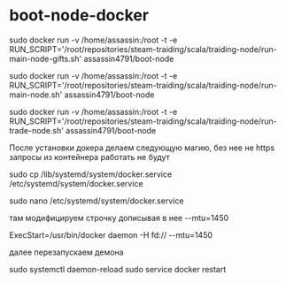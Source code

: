 # boot-node-docker

sudo docker run -v /home/assassin:/root -t -e RUN_SCRIPT='/root/repositories/steam-traiding/scala/traiding-node/run-main-node-gifts.sh' assassin4791/boot-node

sudo docker run -v /home/assassin:/root -t -e RUN_SCRIPT='/root/repositories/steam-traiding/scala/traiding-node/run-main-node.sh' assassin4791/boot-node

sudo docker run -v /home/assassin:/root -t -e RUN_SCRIPT='/root/repositories/steam-traiding/scala/traiding-node/run-trade-node.sh' assassin4791/boot-node


После установки докера делаем следующую магию, без нее не https запросы из контейнера работать не будут

sudo cp /lib/systemd/system/docker.service /etc/systemd/system/docker.service

sudo nano /etc/systemd/system/docker.service

там модифицируем строчку дописывая в нее --mtu=1450

<tuncated>
ExecStart=/usr/bin/docker daemon -H fd:// --mtu=1450
<truncated>

далее перезапускаем демона

sudo systemctl daemon-reload
sudo service docker restart